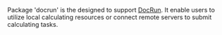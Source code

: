 Package 'docrun' is the designed to support [DocRun](https://doc.run).
It enable users to utilize local calculating resources or connect remote servers to submit calculating tasks.